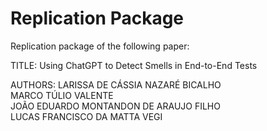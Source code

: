 # Replication Package

Replication package of the following paper:

TITLE:
Using ChatGPT to Detect Smells in End-to-End Tests

AUTHORS: 
LARISSA DE CÁSSIA NAZARÉ BICALHO </br>
MARCO TÚLIO VALENTE </br>
JOÃO EDUARDO MONTANDON DE ARAUJO FILHO  </br>
LUCAS FRANCISCO DA MATTA VEGI 

